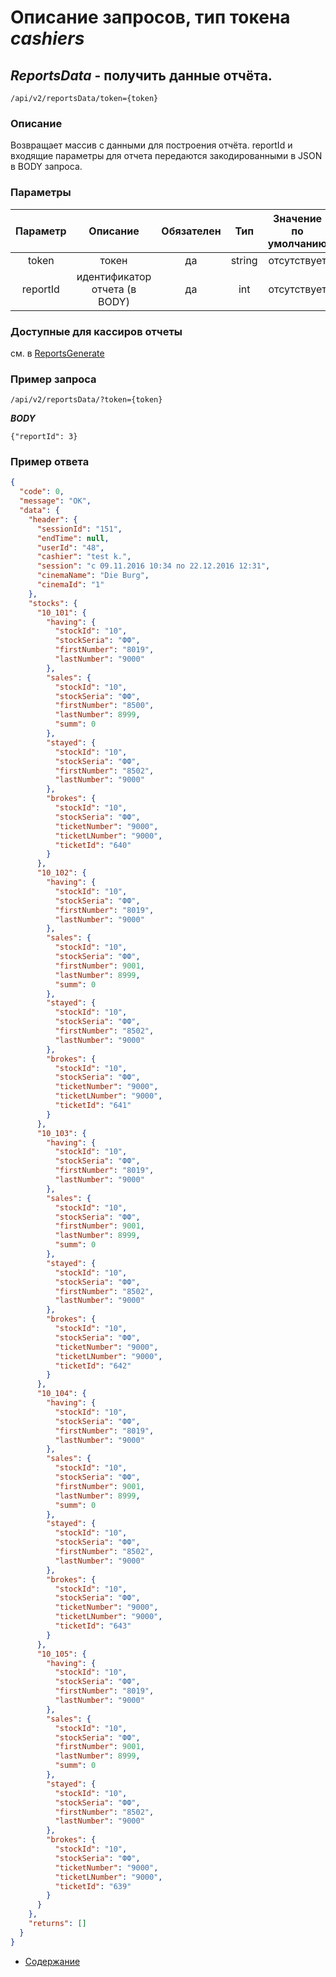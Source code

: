 Описание запросов, тип токена _cashiers_
================================

_ReportsData_ - получить данные отчёта.
---------------------------------------
`/api/v2/reportsData/token={token}`

### Описание
Возвращает массив с данными для построения отчёта.
reportId и входящие параметры для отчета передаются закодированными в JSON в BODY запроса.

### Параметры
| Параметр 	|        Описание       	| Обязателен 	|   Тип  	| Значение по умолчанию 	|
|:--------:	|:---------------------:	|:----------:	|:------:	|:---------------------:	|
|   token  	|         токен         	|     да     	| string 	|      отсутствует      	|
|   reportId    |   идентификатор отчета (в BODY)	|     да     	| int 	|      отсутствует      	|

### Доступные для кассиров отчеты
см. в [ReportsGenerate](reportsGenerate) 

### Пример запроса
`/api/v2/reportsData/?token={token}`

***BODY***
```
{"reportId": 3}
```

### Пример ответа
```json
{
  "code": 0,
  "message": "OK",
  "data": {
    "header": {
      "sessionId": "151",
      "endTime": null,
      "userId": "48",
      "cashier": "test k.",
      "session": "с 09.11.2016 10:34 по 22.12.2016 12:31",
      "cinemaName": "Die Burg",
      "cinemaId": "1"
    },
    "stocks": {
      "10_101": {
        "having": {
          "stockId": "10",
          "stockSeria": "ФФ",
          "firstNumber": "8019",
          "lastNumber": "9000"
        },
        "sales": {
          "stockId": "10",
          "stockSeria": "ФФ",
          "firstNumber": "8500",
          "lastNumber": 8999,
          "summ": 0
        },
        "stayed": {
          "stockId": "10",
          "stockSeria": "ФФ",
          "firstNumber": "8502",
          "lastNumber": "9000"
        },
        "brokes": {
          "stockId": "10",
          "stockSeria": "ФФ",
          "ticketNumber": "9000",
          "ticketLNumber": "9000",
          "ticketId": "640"
        }
      },
      "10_102": {
        "having": {
          "stockId": "10",
          "stockSeria": "ФФ",
          "firstNumber": "8019",
          "lastNumber": "9000"
        },
        "sales": {
          "stockId": "10",
          "stockSeria": "ФФ",
          "firstNumber": 9001,
          "lastNumber": 8999,
          "summ": 0
        },
        "stayed": {
          "stockId": "10",
          "stockSeria": "ФФ",
          "firstNumber": "8502",
          "lastNumber": "9000"
        },
        "brokes": {
          "stockId": "10",
          "stockSeria": "ФФ",
          "ticketNumber": "9000",
          "ticketLNumber": "9000",
          "ticketId": "641"
        }
      },
      "10_103": {
        "having": {
          "stockId": "10",
          "stockSeria": "ФФ",
          "firstNumber": "8019",
          "lastNumber": "9000"
        },
        "sales": {
          "stockId": "10",
          "stockSeria": "ФФ",
          "firstNumber": 9001,
          "lastNumber": 8999,
          "summ": 0
        },
        "stayed": {
          "stockId": "10",
          "stockSeria": "ФФ",
          "firstNumber": "8502",
          "lastNumber": "9000"
        },
        "brokes": {
          "stockId": "10",
          "stockSeria": "ФФ",
          "ticketNumber": "9000",
          "ticketLNumber": "9000",
          "ticketId": "642"
        }
      },
      "10_104": {
        "having": {
          "stockId": "10",
          "stockSeria": "ФФ",
          "firstNumber": "8019",
          "lastNumber": "9000"
        },
        "sales": {
          "stockId": "10",
          "stockSeria": "ФФ",
          "firstNumber": 9001,
          "lastNumber": 8999,
          "summ": 0
        },
        "stayed": {
          "stockId": "10",
          "stockSeria": "ФФ",
          "firstNumber": "8502",
          "lastNumber": "9000"
        },
        "brokes": {
          "stockId": "10",
          "stockSeria": "ФФ",
          "ticketNumber": "9000",
          "ticketLNumber": "9000",
          "ticketId": "643"
        }
      },
      "10_105": {
        "having": {
          "stockId": "10",
          "stockSeria": "ФФ",
          "firstNumber": "8019",
          "lastNumber": "9000"
        },
        "sales": {
          "stockId": "10",
          "stockSeria": "ФФ",
          "firstNumber": 9001,
          "lastNumber": 8999,
          "summ": 0
        },
        "stayed": {
          "stockId": "10",
          "stockSeria": "ФФ",
          "firstNumber": "8502",
          "lastNumber": "9000"
        },
        "brokes": {
          "stockId": "10",
          "stockSeria": "ФФ",
          "ticketNumber": "9000",
          "ticketLNumber": "9000",
          "ticketId": "639"
        }
      }
    },
    "returns": []
  }
}
```

* [Содержание](../index)